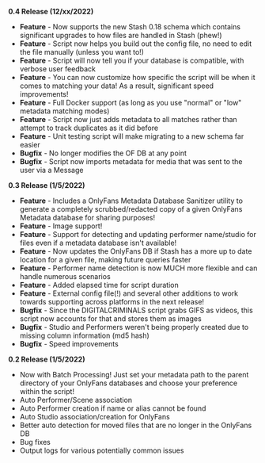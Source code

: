 **0.4 Release (12/xx/2022)**
-  **Feature** - Now supports the new Stash 0.18 schema which contains significant upgrades to how files are handled in Stash (phew!)
-  **Feature** - Script now helps you build out the config file, no need to edit the file manually (unless you want to!)
-  **Feature** - Script will now tell you if your database is compatible, with verbose user feedback 
-  **Feature** - You can now customize how specific the script will be when it comes to matching your data! As a result, significant speed improvements!
-  **Feature** - Full Docker support (as long as you use "normal" or "low" metadata matching modes)
-  **Feature** - Script now just adds metadata to all matches rather than attempt to track duplicates as it did before
-  **Feature** - Unit testing script will make migrating to a new schema far easier
-  **Bugfix** - No longer modifies the OF DB at any point
-  **Bugfix** - Script now imports metadata for media that was sent to the user via a Message

**0.3 Release (1/5/2022)**
-  **Feature** - Includes a OnlyFans Metadata Database Sanitizer utility to generate a completely scrubbed/redacted copy of a given OnlyFans Metadata database for sharing purposes!
-  **Feature** - Image support!
-  **Feature** - Support for detecting and updating performer name/studio for files even if a metadata database isn't available!
-  **Feature** - Now updates the OnlyFans DB if Stash has a more up to date location for a given file, making future queries faster
-  **Feature** - Performer name detection is now MUCH more flexible and can handle numerous scenarios 
-  **Feature** - Added elapsed time for script duration
-  **Feature** - External config file(!) and several other additions to work towards supporting across platforms in the next release!
-  **Bugfix** - Since the DIGITALCRIMINALS script grabs GIFS as videos, this script now accounts for that and stores them as images
-  **Bugfix** - Studio and Performers weren't being properly created due to missing column information (md5 hash)
-  **Bugfix** - Speed improvements

**0.2 Release (1/5/2022)**
- Now with Batch Processing! Just set your metadata path to the parent directory of your OnlyFans databases and choose your preference within the script!
- Auto Performer/Scene association
- Auto Performer creation if name or alias cannot be found
- Auto Studio association/creation for OnlyFans
- Better auto detection for moved files that are no longer in the OnlyFans DB
- Bug fixes
- Output logs for various potentially common issues
